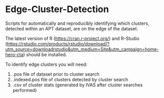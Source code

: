 # Edge-Cluster-Detection
Scripts for automatically and reproducibly identifying which clusters, detected within an APT dataset, are on the edge of the dataset.

The latest version of R (https://cran.r-project.org/) and R-Studio (https://rstudio.com/products/rstudio/download/?utm_source=downloadrstudio&utm_medium=Site&utm_campaign=home-hero-cta) should be installed.

To identify edge clusters you will need:
1) .pos file of dataset prior to cluster search
2) .indexed.pos file of clusters detected by cluster search
3) .csv of cluster stats (generated by IVAS after cluster searches performed)
